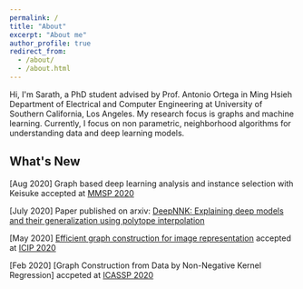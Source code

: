 ```yaml
---
permalink: /
title: "About"
excerpt: "About me"
author_profile: true
redirect_from: 
  - /about/
  - /about.html
---
```

Hi,
I'm Sarath, a PhD student advised by Prof. Antonio Ortega in Ming Hsieh Department of Electrical and Computer Engineering at University of Southern California, Los Angeles.
My research focus is graphs and machine learning. 
Currently, I focus on non parametric, neighborhood algorithms for understanding data and deep learning models. 
<!-- An overaching theme that has been driving my research is the need for high performing, extremely simple and explainable systems. -->

<!-- Previously, I worked as a Software Engineer for 2.5 years at KLA-Tencor's Wafer Inspection Division on a defect classification software.

I obtained my Master's degree with specialization in Computer Vision/ Machine Learning from University of Southern California. During my study, I had the opportunity to research as part of the Computer Vision Research group at USC Institute for Robotics and Intelligent Systems where I was advised by Dr. Jongmoo Choi under the guidance of Prof. Gerard Medioni.  I was also a part time software developer at Laboratory of Neurological Imaging where I worked on project Informatics Visualization in NeuroImaging (INVIZIAN) lead by Prof. John Van Horn. 

Prior to that, I obtained my Bachelor of Technology degree in Electronics and Communication from National Institute of Technology, Tiruchrappalli (previously referred to as Regional Engineering College, Trichy) where I worked under the advise of Prof. Deivalakshmi and Prof. Palanisamy. -->


## What's New
[Aug 2020] Graph based deep learning analysis and instance selection with Keisuke accepted at [MMSP 2020](https://attend.ieee.org/mmsp-2020/)

[July 2020] Paper published on arxiv: [DeepNNK: Explaining deep models and their generalization using polytope interpolation](https://arxiv.org/abs/2007.10505)

[May 2020] [Efficient graph construction for image representation](https://arxiv.org/abs/2002.06662) accepted at [ICIP 2020](https://2020.ieeeicip.org/)

[Feb 2020] [Graph Construction from Data by Non-Negative Kernel Regression] accpeted at [ICASSP 2020](https://2020.ieeeicassp.org/)
